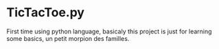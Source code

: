 # TicTacToe.py

First time using python language, basicaly this project is just for learning some basics, un petit morpion des familles.
